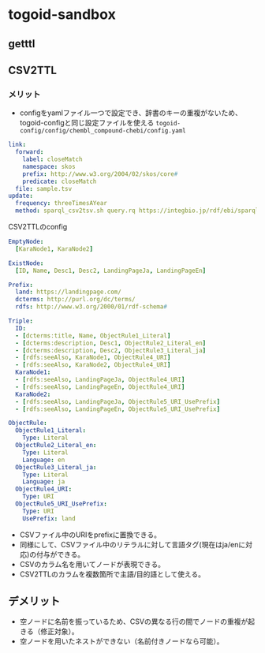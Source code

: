 # togoid-sandbox
## getttl

## CSV2TTL
### メリット
- configをyamlファイル一つで設定でき、辞書のキーの重複がないため、togoid-configと同じ設定ファイルを使える
`togoid-config/config/chembl_compound-chebi/config.yaml`
```config.yaml
link:
  forward:
    label: closeMatch
    namespace: skos
    prefix: http://www.w3.org/2004/02/skos/core#
    predicate: closeMatch
  file: sample.tsv
update:
  frequency: threeTimesAYear
  method: sparql_csv2tsv.sh query.rq https://integbio.jp/rdf/ebi/sparql
```
CSV2TTLのconfig
```config.yaml
EmptyNode:
  [KaraNode1, KaraNode2]

ExistNode:
  [ID, Name, Desc1, Desc2, LandingPageJa, LandingPageEn]

Prefix:
  land: https://landingpage.com/
  dcterms: http://purl.org/dc/terms/
  rdfs: http://www.w3.org/2000/01/rdf-schema#

Triple:
  ID:
  - [dcterms:title, Name, ObjectRule1_Literal]
  - [dcterms:description, Desc1, ObjectRule2_Literal_en]
  - [dcterms:description, Desc2, ObjectRule3_Literal_ja]
  - [rdfs:seeAlso, KaraNode1, ObjectRule4_URI]
  - [rdfs:seeAlso, KaraNode2, ObjectRule4_URI]
  KaraNode1:
  - [rdfs:seeAlso, LandingPageJa, ObjectRule4_URI]
  - [rdfs:seeAlso, LandingPageEn, ObjectRule4_URI]
  KaraNode2:
  - [rdfs:seeAlso, LandingPageJa, ObjectRule5_URI_UsePrefix]
  - [rdfs:seeAlso, LandingPageEn, ObjectRule5_URI_UsePrefix]

ObjectRule:
  ObjectRule1_Literal:
    Type: Literal
  ObjectRule2_Literal_en:
    Type: Literal
    Language: en
  ObjectRule3_Literal_ja:
    Type: Literal
    Language: ja
  ObjectRule4_URI:
    Type: URI
  ObjectRule5_URI_UsePrefix:
    Type: URI
    UsePrefix: land
```
- CSVファイル中のURIをprefixに置換できる。
- 同様にして、CSVファイル中のリテラルに対して言語タグ(現在はja/enに対応)の付与ができる。
- CSVのカラム名を用いてノードが表現できる。
- CSV2TTLのカラムを複数箇所で主語/目的語として使える。

## デメリット
- 空ノードに名前を振っているため、CSVの異なる行の間でノードの重複が起きる（修正対象）。
- 空ノードを用いたネストができない（名前付きノードなら可能）。